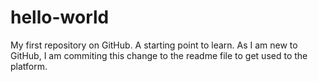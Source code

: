 # hello-world
My first repository on GitHub. A starting point to learn.
As I am new to GitHub, I am commiting this change to the readme file to get used to the platform.
